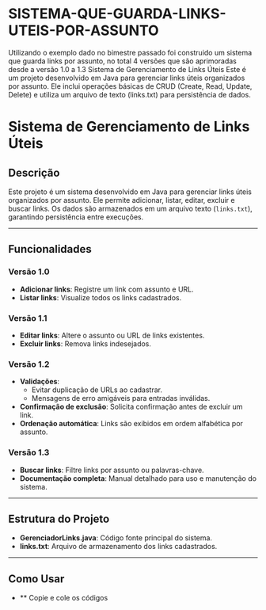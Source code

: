 # SISTEMA-QUE-GUARDA-LINKS-UTEIS-POR-ASSUNTO
Utilizando o exemplo dado no bimestre passado foi construido um sistema que guarda links por assunto, no total 4 versões que são aprimoradas desde a versão 1.0 a 1.3
Sistema de Gerenciamento de Links Úteis
Este é um projeto desenvolvido em Java para gerenciar links úteis organizados por assunto. Ele inclui operações básicas de CRUD (Create, Read, Update, Delete) e utiliza um arquivo de texto (links.txt) para persistência de dados.

# Sistema de Gerenciamento de Links Úteis

## Descrição
Este projeto é um sistema desenvolvido em Java para gerenciar links úteis organizados por assunto. Ele permite adicionar, listar, editar, excluir e buscar links. Os dados são armazenados em um arquivo texto (`links.txt`), garantindo persistência entre execuções.

---

## Funcionalidades
### Versão 1.0
- **Adicionar links**: Registre um link com assunto e URL.
- **Listar links**: Visualize todos os links cadastrados.

### Versão 1.1
- **Editar links**: Altere o assunto ou URL de links existentes.
- **Excluir links**: Remova links indesejados.

### Versão 1.2
- **Validações**:
  - Evitar duplicação de URLs ao cadastrar.
  - Mensagens de erro amigáveis para entradas inválidas.
- **Confirmação de exclusão**: Solicita confirmação antes de excluir um link.
- **Ordenação automática**: Links são exibidos em ordem alfabética por assunto.

### Versão 1.3
- **Buscar links**: Filtre links por assunto ou palavras-chave.
- **Documentação completa**: Manual detalhado para uso e manutenção do sistema.

---

## Estrutura do Projeto
- **GerenciadorLinks.java**: Código fonte principal do sistema.
- **links.txt**: Arquivo de armazenamento dos links cadastrados.

---

## Como Usar
- ** Copie e cole os códigos

